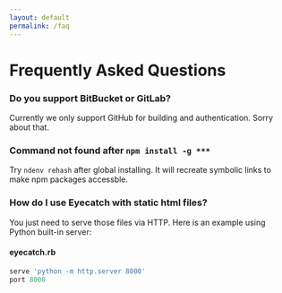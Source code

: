 ```yaml
---
layout: default
permalink: /faq
---
```


Frequently Asked Questions
=====

### Do you support BitBucket or GitLab?
Currently we only support GitHub for building and authentication. Sorry about that.

### Command not found after `npm install -g ***`
Try `ndenv rehash` after global installing. It will recreate symbolic links
to make npm packages accessble.

### How do I use Eyecatch with static html files?
You just need to serve those files via HTTP.
Here is an example using Python built-in server:

#### eyecatch.rb
```ruby
serve 'python -m http.server 8000'
port 8000
```

